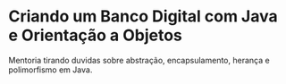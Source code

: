# Criando um Banco Digital com Java e Orientação a Objetos

Mentoria tirando duvidas sobre abstração, encapsulamento, herança e polimorfismo em Java.
